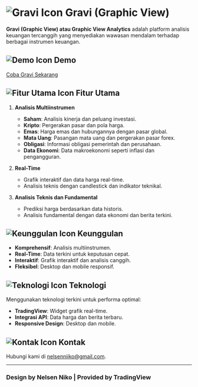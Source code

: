 # ![Gravi Icon](https://img.icons8.com/ios-filled/30/000000/line-chart.png) Gravi (Graphic View)

**Gravi (Graphic View) atau Graphic View Analytics** adalah platform analisis keuangan tercanggih yang menyediakan wawasan mendalam terhadap berbagai instrumen keuangan.

## ![Demo Icon](https://img.icons8.com/ios-filled/30/000000/monitor.png) Demo
[Coba Gravi Sekarang](https://nelsenpro.github.io/gravi.io/)

## ![Fitur Utama Icon](https://img.icons8.com/ios-filled/30/000000/star.png) Fitur Utama

1. **Analisis Multiinstrumen**
   - **Saham**: Analisis kinerja dan peluang investasi.
   - **Kripto**: Pergerakan pasar dan pola harga.
   - **Emas**: Harga emas dan hubungannya dengan pasar global.
   - **Mata Uang**: Pasangan mata uang dan pergerakan pasar forex.
   - **Obligasi**: Informasi obligasi pemerintah dan perusahaan.
   - **Data Ekonomi**: Data makroekonomi seperti inflasi dan pengangguran.

2. **Real-Time**
   - Grafik interaktif dan data harga real-time.
   - Analisis teknis dengan candlestick dan indikator teknikal.

3. **Analisis Teknis dan Fundamental**
   - Prediksi harga berdasarkan data historis.
   - Analisis fundamental dengan data ekonomi dan berita terkini.

## ![Keunggulan Icon](https://img.icons8.com/ios-filled/30/000000/star.png) Keunggulan
- **Komprehensif**: Analisis multiinstrumen.
- **Real-Time**: Data terkini untuk keputusan cepat.
- **Interaktif**: Grafik interaktif dan analisis canggih.
- **Fleksibel**: Desktop dan mobile responsif.

## ![Teknologi Icon](https://img.icons8.com/ios-filled/30/000000/circuit.png) Teknologi
Menggunakan teknologi terkini untuk performa optimal:
- **TradingView**: Widget grafik real-time.
- **Integrasi API**: Data harga dan berita terbaru.
- **Responsive Design**: Desktop dan mobile.

## ![Kontak Icon](https://img.icons8.com/ios-filled/30/000000/email.png) Kontak
Hubungi kami di [nelsenniiko@gmail.com](mailto:nelsenniiko@gmail.com).

---
### Design by Nelsen Niko | Provided by TradingView